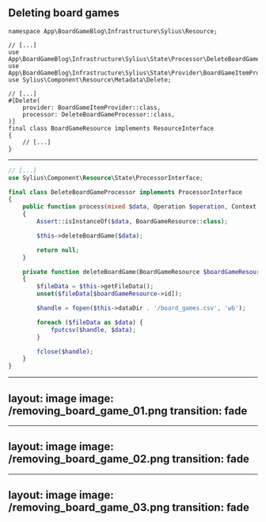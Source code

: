 ## Deleting board games

<v-clicks>

```php{all|9|9,6|10|10,5|11|11,4}
namespace App\BoardGameBlog\Infrastructure\Sylius\Resource;

// [...]
use App\BoardGameBlog\Infrastructure\Sylius\State\Processor\DeleteBoardGameProcessor;
use App\BoardGameBlog\Infrastructure\Sylius\State\Provider\BoardGameItemProvider;
use Sylius\Component\Resource\Metadata\Delete;

// [...]
#[Delete(
    provider: BoardGameItemProvider::class,
    processor: DeleteBoardGameProcessor::class,
)]
final class BoardGameResource implements ResourceInterface
{
    // [...]
}

```

</v-clicks>

---

```php {all|4|4,2|6|8|10|10,15-26|12}
// [...]
use Sylius\Component\Resource\State\ProcessorInterface;

final class DeleteBoardGameProcessor implements ProcessorInterface
{
    public function process(mixed $data, Operation $operation, Context $context): mixed
    {
        Assert::isInstanceOf($data, BoardGameResource::class);

        $this->deleteBoardGame($data);

        return null;
    }

    private function deleteBoardGame(BoardGameResource $boardGameResource): void
    {
        $fileData = $this->getFileData();
        unset($fileData[$boardGameResource->id]);

        $handle = fopen($this->dataDir . '/board_games.csv', 'wb');

        foreach ($fileData as $data) {
            fputcsv($handle, $data);
        }

        fclose($handle);
    }
}

```

---
layout: image
image: /removing_board_game_01.png
transition: fade
---

---
layout: image
image: /removing_board_game_02.png
transition: fade
---

---
layout: image
image: /removing_board_game_03.png
transition: fade
---
